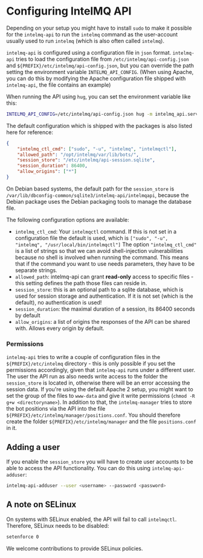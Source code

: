 <!-- comment
   SPDX-FileCopyrightText: 2015 Aaron Kaplan <aaron@lo-res.org>, 2015-2021 Sebastian Wagner, 2020-2021 Birger Schacht, 2023 Filip Pokorný
   SPDX-License-Identifier: AGPL-3.0-or-later
-->


# Configuring IntelMQ API

Depending on your setup you might have to install `sudo` to make it
possible for the `intelmq-api` to run the `intelmq` command as the
user-account usually used to run `intelmq` (which is also often called
`intelmq`).

`intelmq-api` is configured using a configuration file in `json` format.
`intelmq-api` tries to load the configuration file from
`/etc/intelmq/api-config.json` and
`${PREFIX}/etc/intelmq/api-config.json`, but you can override the path
setting the environment variable `INTELMQ_API_CONFIG`. (When using
Apache, you can do this by modifying the Apache configuration file
shipped with `intelmq-api`, the file contains an example)

When running the API using `hug`, you can set the environment variable
like this:

```bash
INTELMQ_API_CONFIG=/etc/intelmq/api-config.json hug -m intelmq_api.serve
```

The default configuration which is shipped with the packages is also
listed here for reference:

```json
{
    "intelmq_ctl_cmd": ["sudo", "-u", "intelmq", "intelmqctl"],
    "allowed_path": "/opt/intelmq/var/lib/bots/",
    "session_store": "/etc/intelmq/api-session.sqlite",
    "session_duration": 86400,
    "allow_origins": ["*"]
}
```

On Debian based systems, the default path for the `session_store` is
`/var/lib/dbconfig-common/sqlite3/intelmq-api/intelmqapi`, because the
Debian package uses the Debian packaging tools to manage the database
file.

The following configuration options are available:

-   `intelmq_ctl_cmd`: Your `intelmqctl` command. If this is not set in
    a configuration file the default is used, which is
    `["sudo", "-u", "intelmq", "/usr/local/bin/intelmqctl"]` The option
    `"intelmq_ctl_cmd"` is a list of strings so that we can avoid
    shell-injection vulnerabilities because no shell is involved when
    running the command. This means that if the command you want to use
    needs parameters, they have to be separate strings.
-   `allowed_path`: intelmq-api can grant **read-only** access to
    specific files - this setting defines the path those files can
    reside in.
-   `session_store`: this is an optional path to a sqlite database,
    which is used for session storage and authentication. If it is not
    set (which is the default), no authentication is used!
-   `session_duration`: the maximal duration of a session, its 86400
    seconds by default
-   `allow_origins`: a list of origins the responses of the API can be
    shared with. Allows every origin by default.

### Permissions

`intelmq-api` tries to write a couple of configuration files in the
`${PREFIX}/etc/intelmq` directory - this is only possible if you set the
permissions accordingly, given that `intelmq-api` runs under a different
user. The user the API run as also needs write access to the folder the
`session_store` is located in, otherwise there will be an error
accessing the session data. If you\'re using the default Apache 2 setup,
you might want to set the group of the files to `www-data` and give it
write permissions (`chmod -R g+w <directoryname>`). In addition to that,
the `intelmq-manager` tries to store the bot positions via the API into
the file `${PREFIX}/etc/intelmq/manager/positions.conf`. You should
therefore create the folder `${PREFIX}/etc/intelmq/manager` and the file
`positions.conf` in it.

## Adding a user

If you enable the `session_store` you will have to create user accounts
to be able to access the API functionality. You can do this using
`intelmq-api-adduser`:

```bash
intelmq-api-adduser --user <username> --password <password>
```

## A note on SELinux

On systems with SELinux enabled, the API will fail to call `intelmqctl`.
Therefore, SELinux needs to be disabled:

```bash
setenforce 0
```

We welcome contributions to provide SELinux policies.